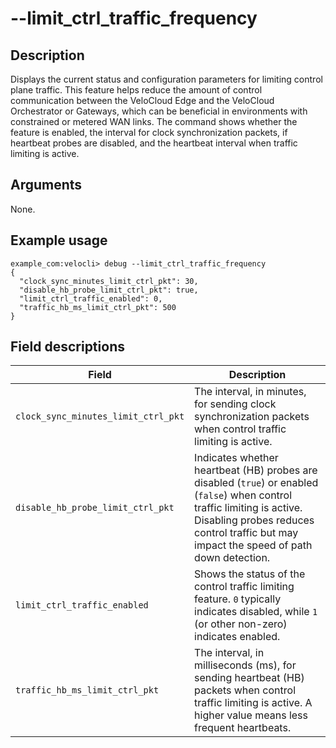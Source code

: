 #	--limit_ctrl_traffic_frequency

##	Description
Displays the current status and configuration parameters for limiting control plane traffic. This feature helps reduce the amount of control communication between the VeloCloud Edge and the VeloCloud Orchestrator or Gateways, which can be beneficial in environments with constrained or metered WAN links. The command shows whether the feature is enabled, the interval for clock synchronization packets, if heartbeat probes are disabled, and the heartbeat interval when traffic limiting is active.

##  Arguments
None.

##  Example usage
```
example_com:velocli> debug --limit_ctrl_traffic_frequency
{
  "clock_sync_minutes_limit_ctrl_pkt": 30,
  "disable_hb_probe_limit_ctrl_pkt": true,
  "limit_ctrl_traffic_enabled": 0,
  "traffic_hb_ms_limit_ctrl_pkt": 500
}
```

##  Field descriptions
| Field                               | Description                                                                                                                               |
|-------------------------------------|-------------------------------------------------------------------------------------------------------------------------------------------|
| `clock_sync_minutes_limit_ctrl_pkt` | The interval, in minutes, for sending clock synchronization packets when control traffic limiting is active.                                |
| `disable_hb_probe_limit_ctrl_pkt`   | Indicates whether heartbeat (HB) probes are disabled (`true`) or enabled (`false`) when control traffic limiting is active. Disabling probes reduces control traffic but may impact the speed of path down detection. |
| `limit_ctrl_traffic_enabled`        | Shows the status of the control traffic limiting feature. `0` typically indicates disabled, while `1` (or other non-zero) indicates enabled. |
| `traffic_hb_ms_limit_ctrl_pkt`      | The interval, in milliseconds (ms), for sending heartbeat (HB) packets when control traffic limiting is active. A higher value means less frequent heartbeats. |